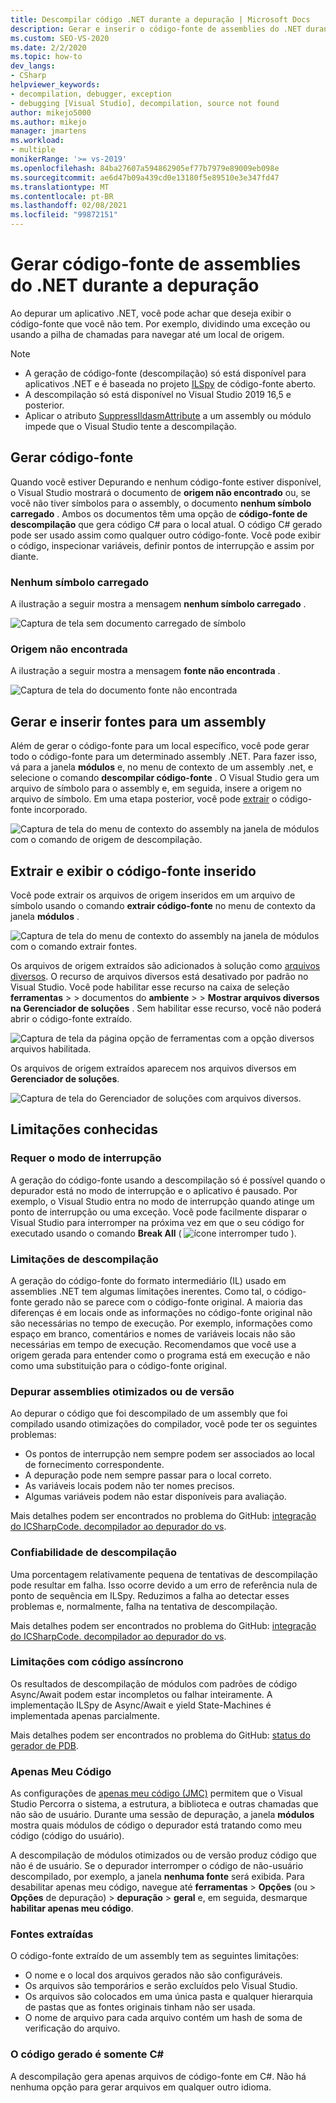 ```yaml
---
title: Descompilar código .NET durante a depuração | Microsoft Docs
description: Gerar e inserir o código-fonte de assemblies do .NET durante a depuração no Visual Studio. Extraia e exiba o código-fonte inserido.
ms.custom: SEO-VS-2020
ms.date: 2/2/2020
ms.topic: how-to
dev_langs:
- CSharp
helpviewer_keywords:
- decompilation, debugger, exception
- debugging [Visual Studio], decompilation, source not found
author: mikejo5000
ms.author: mikejo
manager: jmartens
ms.workload:
- multiple
monikerRange: '>= vs-2019'
ms.openlocfilehash: 84ba27607a594862905ef77b7979e89009eb098e
ms.sourcegitcommit: ae6d47b09a439cd0e13180f5e89510e3e347fd47
ms.translationtype: MT
ms.contentlocale: pt-BR
ms.lasthandoff: 02/08/2021
ms.locfileid: "99872151"
---
```

# <a name="generate-source-code-from-net-assemblies-while-debugging"></a>Gerar código-fonte de assemblies do .NET durante a depuração

Ao depurar um aplicativo .NET, você pode achar que deseja exibir o código-fonte que você não tem. Por exemplo, dividindo uma exceção ou usando a pilha de chamadas para navegar até um local de origem.

> [!NOTE]
> * A geração de código-fonte (descompilação) só está disponível para aplicativos .NET e é baseada no projeto [ILSpy](https://github.com/icsharpcode/ILSpy) de código-fonte aberto.
> * A descompilação só está disponível no Visual Studio 2019 16,5 e posterior.
> * Aplicar o atributo [SuppressIldasmAttribute](/dotnet/api/system.runtime.compilerservices.suppressildasmattribute) a um assembly ou módulo impede que o Visual Studio tente a descompilação.

## <a name="generate-source-code"></a>Gerar código-fonte

Quando você estiver Depurando e nenhum código-fonte estiver disponível, o Visual Studio mostrará o documento de **origem não encontrado** ou, se você não tiver símbolos para o assembly, o documento **nenhum símbolo carregado** . Ambos os documentos têm uma opção de **código-fonte de descompilação** que gera código C# para o local atual. O código C# gerado pode ser usado assim como qualquer outro código-fonte. Você pode exibir o código, inspecionar variáveis, definir pontos de interrupção e assim por diante.

### <a name="no-symbols-loaded"></a>Nenhum símbolo carregado

A ilustração a seguir mostra a mensagem **nenhum símbolo carregado** .

![Captura de tela sem documento carregado de símbolo](media/decompilation-no-symbol-found.png)

### <a name="source-not-found"></a>Origem não encontrada

A ilustração a seguir mostra a mensagem **fonte não encontrada** .

![Captura de tela do documento fonte não encontrada](media/decompilation-no-source-found.png)

## <a name="generate-and-embed-sources-for-an-assembly"></a>Gerar e inserir fontes para um assembly

Além de gerar o código-fonte para um local específico, você pode gerar todo o código-fonte para um determinado assembly .NET. Para fazer isso, vá para a janela **módulos** e, no menu de contexto de um assembly .net, e selecione o comando **descompilar código-fonte** . O Visual Studio gera um arquivo de símbolo para o assembly e, em seguida, insere a origem no arquivo de símbolo. Em uma etapa posterior, você pode [extrair](#extract-and-view-the-embedded-source-code) o código-fonte incorporado.

![Captura de tela do menu de contexto do assembly na janela de módulos com o comando de origem de descompilação.](media/decompilation-decompile-source-code.png)

## <a name="extract-and-view-the-embedded-source-code"></a>Extrair e exibir o código-fonte inserido

Você pode extrair os arquivos de origem inseridos em um arquivo de símbolo usando o comando **extrair código-fonte** no menu de contexto da janela **módulos** .

![Captura de tela do menu de contexto do assembly na janela de módulos com o comando extrair fontes.](media/decompilation-extract-source-code.png)

Os arquivos de origem extraídos são adicionados à solução como [arquivos diversos](../ide/reference/miscellaneous-files.md). O recurso de arquivos diversos está desativado por padrão no Visual Studio. Você pode habilitar esse recurso na caixa de seleção **ferramentas**  >    >  documentos do **ambiente**  >    >  **Mostrar arquivos diversos na Gerenciador de soluções** . Sem habilitar esse recurso, você não poderá abrir o código-fonte extraído.

![Captura de tela da página opção de ferramentas com a opção diversos arquivos habilitada.](media/decompilation-tools-options-misc-files.png)

Os arquivos de origem extraídos aparecem nos arquivos diversos em **Gerenciador de soluções**.

![Captura de tela do Gerenciador de soluções com arquivos diversos.](media/decompilation-solution-explorer.png)

## <a name="known-limitations"></a>Limitações conhecidas

### <a name="requires-break-mode"></a>Requer o modo de interrupção

A geração do código-fonte usando a descompilação só é possível quando o depurador está no modo de interrupção e o aplicativo é pausado. Por exemplo, o Visual Studio entra no modo de interrupção quando atinge um ponto de interrupção ou uma exceção. Você pode facilmente disparar o Visual Studio para interromper na próxima vez em que o seu código for executado usando o comando **Break All** ( ![ ícone interromper tudo ](media/decompilation-break-all.png) ).

### <a name="decompilation-limitations"></a>Limitações de descompilação

A geração do código-fonte do formato intermediário (IL) usado em assemblies .NET tem algumas limitações inerentes. Como tal, o código-fonte gerado não se parece com o código-fonte original. A maioria das diferenças é em locais onde as informações no código-fonte original não são necessárias no tempo de execução. Por exemplo, informações como espaço em branco, comentários e nomes de variáveis locais não são necessárias em tempo de execução. Recomendamos que você use a origem gerada para entender como o programa está em execução e não como uma substituição para o código-fonte original.

### <a name="debug-optimized-or-release-assemblies"></a>Depurar assemblies otimizados ou de versão

Ao depurar o código que foi descompilado de um assembly que foi compilado usando otimizações do compilador, você pode ter os seguintes problemas:
- Os pontos de interrupção nem sempre podem ser associados ao local de fornecimento correspondente.
- A depuração pode nem sempre passar para o local correto.
- As variáveis locais podem não ter nomes precisos.
- Algumas variáveis podem não estar disponíveis para avaliação.

Mais detalhes podem ser encontrados no problema do GitHub: [integração do ICSharpCode. decompilador ao depurador do vs](https://github.com/icsharpcode/ILSpy/issues/1901).

### <a name="decompilation-reliability"></a>Confiabilidade de descompilação

Uma porcentagem relativamente pequena de tentativas de descompilação pode resultar em falha. Isso ocorre devido a um erro de referência nula de ponto de sequência em ILSpy.  Reduzimos a falha ao detectar esses problemas e, normalmente, falha na tentativa de descompilação.

Mais detalhes podem ser encontrados no problema do GitHub: [integração do ICSharpCode. decompilador ao depurador do vs](https://github.com/icsharpcode/ILSpy/issues/1901).

### <a name="limitations-with-async-code"></a>Limitações com código assíncrono

Os resultados de descompilação de módulos com padrões de código Async/Await podem estar incompletos ou falhar inteiramente. A implementação ILSpy de Async/Await e yield State-Machines é implementada apenas parcialmente. 

Mais detalhes podem ser encontrados no problema do GitHub: [status do gerador de PDB](https://github.com/icsharpcode/ILSpy/issues/1422).

### <a name="just-my-code"></a>Apenas Meu Código

As configurações de [apenas meu código (JMC)](./just-my-code.md) permitem que o Visual Studio Percorra o sistema, a estrutura, a biblioteca e outras chamadas que não são de usuário. Durante uma sessão de depuração, a janela **módulos** mostra quais módulos de código o depurador está tratando como meu código (código do usuário).

A descompilação de módulos otimizados ou de versão produz código que não é de usuário. Se o depurador interromper o código de não-usuário descompilado, por exemplo, a janela **nenhuma fonte** será exibida. Para desabilitar apenas meu código, navegue até **ferramentas**  >  **Opções** (ou   >  **Opções** de depuração) > **depuração**  >  **geral** e, em seguida, desmarque **habilitar apenas meu código**.

### <a name="extracted-sources"></a>Fontes extraídas

O código-fonte extraído de um assembly tem as seguintes limitações:
- O nome e o local dos arquivos gerados não são configuráveis.
- Os arquivos são temporários e serão excluídos pelo Visual Studio.
- Os arquivos são colocados em uma única pasta e qualquer hierarquia de pastas que as fontes originais tinham não ser usada.
- O nome de arquivo para cada arquivo contém um hash de soma de verificação do arquivo.

### <a name="generated-code-is-c-only"></a>O código gerado é somente C#
A descompilação gera apenas arquivos de código-fonte em C#. Não há nenhuma opção para gerar arquivos em qualquer outro idioma.